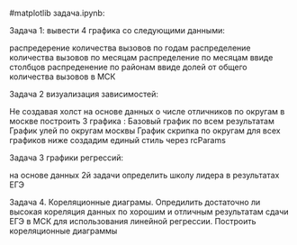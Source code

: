 #matplotlib задача.ipynb:

Задача 1: вывести 4 графика со следующими данными:

распредерение количества вызовов по годам
распределение количества вызовов по месяцам
распределение по месяцам ввиде столбцов
распреденение по районам ввиде долей от общего количества вызовов в МСК

Задача 2 визуализация зависимостей:

Не создавая холст на основе данных о числе отличников по округам в москве построить 3 графика :
Базовый график по всем результатам
График улей по округам москвы
График скрипка по округам
для всех графиков ниже создадим единый стиль через rcParams

Задача 3 графики регрессий:

на основе данных 2й задачи определить школу лидера в результатах ЕГЭ

Задача 4. Кореляционные диаграмы.
Опредилить достаточно ли высокая кореляция данных по хорошим и отличным результатам сдачи ЕГЭ в МСК для использования линейной регрессии. Построить кореляционные диаграммы

